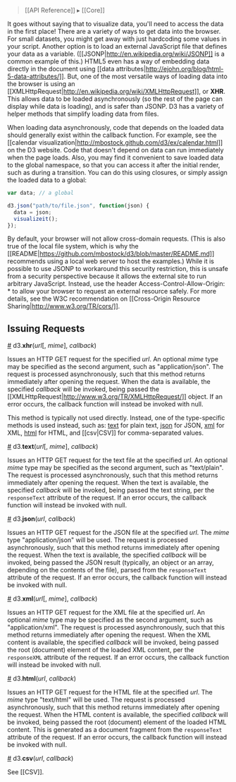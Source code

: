 > [[API Reference]] ▸ [[Core]]

It goes without saying that to visualize data, you'll need to access the data in the first place! There are a variety of ways to get data into the browser. For small datasets, you might get away with just hardcoding some values in your script. Another option is to load an external JavaScript file that defines your data as a variable. ([[JSONP|http://en.wikipedia.org/wiki/JSONP]] is a common example of this.) HTML5 even has a way of embedding data directly in the document using [[data attributes|http://ejohn.org/blog/html-5-data-attributes/]]. But, one of the most versatile ways of loading data into the browser is using an [[XMLHttpRequest|http://en.wikipedia.org/wiki/XMLHttpRequest]], or **XHR**. This allows data to be loaded asynchronously (so the rest of the page can display while data is loading), and is safer than JSONP. D3 has a variety of helper methods that simplify loading data from files.

When loading data asynchronously, code that depends on the loaded data should generally exist within the callback function. For example, see the [[calendar visualization|http://mbostock.github.com/d3/ex/calendar.html]] on the D3 website. Code that doesn't depend on data can run immediately when the page loads. Also, you may find it convenient to save loaded data to the global namespace, so that you can access it after the initial render, such as during a transition. You can do this using closures, or simply assign the loaded data to a global:

```javascript
var data; // a global

d3.json("path/to/file.json", function(json) {
  data = json;
  visualizeit();
});
```

By default, your browser will not allow cross-domain requests. (This is also true of the local file system, which is why the [[README|https://github.com/mbostock/d3/blob/master/README.md]] recommends using a local web server to host the examples.) While it is possible to use JSONP to workaround this security restriction, this is unsafe from a security perspective because it allows the external site to run arbitrary JavaScript. Instead, use the header Access-Control-Allow-Origin: * to allow your browser to request an external resource safely. For more details, see the W3C recommendation on [[Cross-Origin Resource Sharing|http://www.w3.org/TR/cors/]].

## Issuing Requests

<a name="d3_xhr" href="Requests#wiki-d3_xhr">#</a> d3.<b>xhr</b>(<i>url</i>[, <i>mime</i>], <i>callback</i>)

Issues an HTTP GET request for the specified *url*. An optional *mime* type may be specified as the second argument, such as "application/json". The request is processed asynchronously, such that this method returns immediately after opening the request. When the data is available, the specified *callback* will be invoked, being passed the [[XMLHttpRequest|http://www.w3.org/TR/XMLHttpRequest/]] object. If an error occurs, the callback function will instead be invoked with null.

This method is typically not used directly. Instead, one of the type-specific methods is used instead, such as: [text](Requests#wiki-d3_text) for plain text, [json](Requests#wiki-d3_json) for JSON, [xml](Requests#wiki-d3_xml) for XML, [html](Requests#wiki-d3_html) for HTML, and [[csv|CSV]] for comma-separated values.

<a name="d3_text" href="Requests#wiki-d3_text">#</a> d3.<b>text</b>(<i>url</i>[, <i>mime</i>], <i>callback</i>)

Issues an HTTP GET request for the text file at the specified *url*. An optional *mime* type may be specified as the second argument, such as "text/plain". The request is processed asynchronously, such that this method returns immediately after opening the request. When the text is available, the specified *callback* will be invoked, being passed the text string, per the `responseText` attribute of the request. If an error occurs, the callback function will instead be invoked with null.

<a name="d3_json" href="Requests#wiki-d3_json">#</a> d3.<b>json</b>(<i>url</i>, <i>callback</i>)

Issues an HTTP GET request for the JSON file at the specified *url*. The *mime* type "application/json" will be used. The request is processed asynchronously, such that this method returns immediately after opening the request. When the text is available, the specified *callback* will be invoked, being passed the JSON result (typically, an object or an array, depending on the contents of the file), parsed from the `responseText` attribute of the request. If an error occurs, the callback function will instead be invoked with null.

<a name="d3_xml" href="Requests#wiki-d3_xml">#</a> d3.<b>xml</b>(<i>url</i>[, <i>mime</i>], <i>callback</i>)

Issues an HTTP GET request for the XML file at the specified *url*. An optional *mime* type may be specified as the second argument, such as "application/xml". The request is processed asynchronously, such that this method returns immediately after opening the request. When the XML content is available, the specified *callback* will be invoked, being passed the root (document) element of the loaded XML content, per the `responseXML` attribute of the request. If an error occurs, the callback function will instead be invoked with null.

<a name="d3_html" href="Requests#wiki-d3_html">#</a> d3.<b>html</b>(<i>url</i>, <i>callback</i>)

Issues an HTTP GET request for the HTML file at the specified *url*. The *mime* type "text/html" will be used. The request is processed asynchronously, such that this method returns immediately after opening the request. When the HTML content is available, the specified *callback* will be invoked, being passed the root (document) element of the loaded HTML content. This is generated as a document fragment from the `responseText` attribute of the request. If an error occurs, the callback function will instead be invoked with null.

<a name="d3_csv" href="CSV">#</a> d3.<b>csv</b>(<i>url</i>, <i>callback</i>)

See [[CSV]].